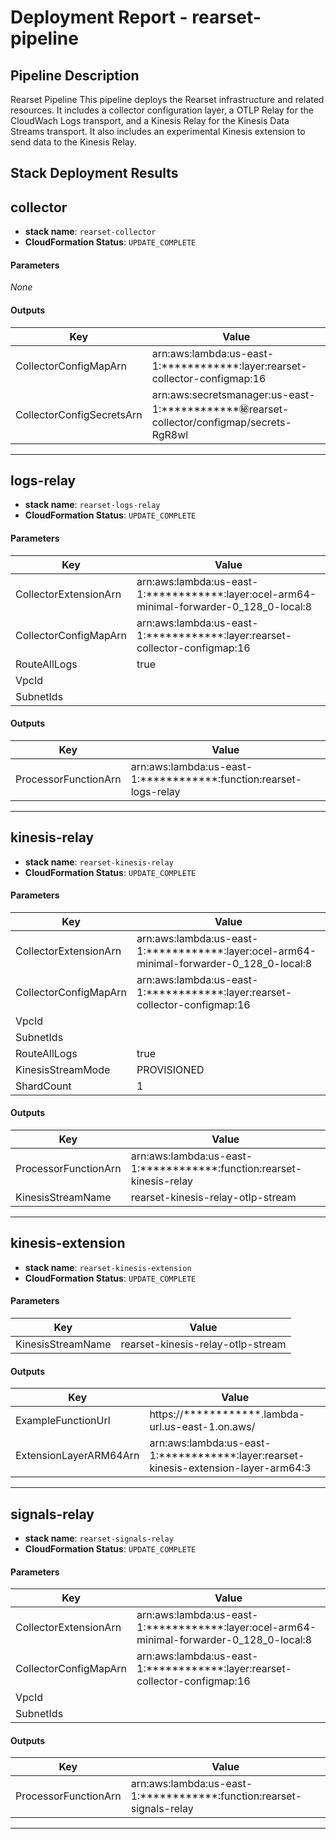# Deployment Report - rearset-pipeline

## Pipeline Description
Rearset Pipeline
This pipeline deploys the Rearset infrastructure and related resources.
It includes a collector configuration layer, a OTLP Relay for the CloudWach Logs transport,
and a Kinesis Relay for the Kinesis Data Streams transport.
It also includes an experimental Kinesis extension to send data to the Kinesis Relay.

## Stack Deployment Results

## collector
- **stack name**: `rearset-collector`
- **CloudFormation Status**: `UPDATE_COMPLETE`
#### Parameters
  _None_
#### Outputs

| Key        | Value                |
|------------|----------------------|
| CollectorConfigMapArn | arn:aws:lambda:us-east-1:************:layer:rearset-collector-configmap:16 |
| CollectorConfigSecretsArn | arn:aws:secretsmanager:us-east-1:************:secret:rearset-collector/configmap/secrets-RgR8wl |

---

## logs-relay
- **stack name**: `rearset-logs-relay`
- **CloudFormation Status**: `UPDATE_COMPLETE`
#### Parameters

| Key        | Value                |
|------------|----------------------|
| CollectorExtensionArn | arn:aws:lambda:us-east-1:************:layer:ocel-arm64-minimal-forwarder-0_128_0-local:8 |
| CollectorConfigMapArn | arn:aws:lambda:us-east-1:************:layer:rearset-collector-configmap:16 |
| RouteAllLogs | true |
| VpcId |  |
| SubnetIds |  |
#### Outputs

| Key        | Value                |
|------------|----------------------|
| ProcessorFunctionArn | arn:aws:lambda:us-east-1:************:function:rearset-logs-relay |

---

## kinesis-relay
- **stack name**: `rearset-kinesis-relay`
- **CloudFormation Status**: `UPDATE_COMPLETE`
#### Parameters

| Key        | Value                |
|------------|----------------------|
| CollectorExtensionArn | arn:aws:lambda:us-east-1:************:layer:ocel-arm64-minimal-forwarder-0_128_0-local:8 |
| CollectorConfigMapArn | arn:aws:lambda:us-east-1:************:layer:rearset-collector-configmap:16 |
| VpcId |  |
| SubnetIds |  |
| RouteAllLogs | true |
| KinesisStreamMode | PROVISIONED |
| ShardCount | 1 |
#### Outputs

| Key        | Value                |
|------------|----------------------|
| ProcessorFunctionArn | arn:aws:lambda:us-east-1:************:function:rearset-kinesis-relay |
| KinesisStreamName | rearset-kinesis-relay-otlp-stream |

---

## kinesis-extension
- **stack name**: `rearset-kinesis-extension`
- **CloudFormation Status**: `UPDATE_COMPLETE`
#### Parameters

| Key        | Value                |
|------------|----------------------|
| KinesisStreamName | rearset-kinesis-relay-otlp-stream |
#### Outputs

| Key        | Value                |
|------------|----------------------|
| ExampleFunctionUrl | https://************.lambda-url.us-east-1.on.aws/ |
| ExtensionLayerARM64Arn | arn:aws:lambda:us-east-1:************:layer:rearset-kinesis-extension-layer-arm64:3 |

---

## signals-relay
- **stack name**: `rearset-signals-relay`
- **CloudFormation Status**: `UPDATE_COMPLETE`
#### Parameters

| Key        | Value                |
|------------|----------------------|
| CollectorExtensionArn | arn:aws:lambda:us-east-1:************:layer:ocel-arm64-minimal-forwarder-0_128_0-local:8 |
| CollectorConfigMapArn | arn:aws:lambda:us-east-1:************:layer:rearset-collector-configmap:16 |
| VpcId |  |
| SubnetIds |  |
#### Outputs

| Key        | Value                |
|------------|----------------------|
| ProcessorFunctionArn | arn:aws:lambda:us-east-1:************:function:rearset-signals-relay |

---
